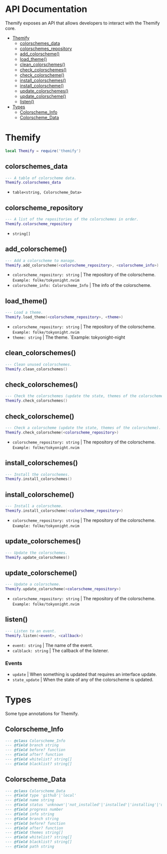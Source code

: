 # API Documentation
Themify exposes an API that allows developers to interact with the Themify core.

* [Themify](#themify)
  * [colorschemes_data](#colorschemes_data)
  * [colorschemes_repository](#colorschemes_repository)
  * [add_colorscheme()](#add_colorscheme)
  * [load_theme()](#load_theme)
  * [clean_colorschemes()](#clean_colorschemes)
  * [check_colorschemes()](#check_colorschemes)
  * [check_colorscheme()](#check_colorscheme)
  * [install_colorschemes()](#install_colorschemes)
  * [install_colorscheme()](#install_colorscheme)
  * [update_colorschemes()](#update_colorschemes)
  * [update_colorscheme()](#update_colorscheme)
  * [listen()](#listen)
* [Types](#types)
  * [Colorscheme_Info](#colorscheme_info)
  * [Colorscheme_Data](#colorscheme_data)

# Themify
```lua
local Themify = require('themify')
```

## colorschemes_data
```lua
--- A table of colorscheme data.
Themify.colorschemes_data
```
* `table<string, Colorscheme_Data>`

## colorscheme_repository
```lua
--- A list of the repositories of the colorschemes in order.
Themify.colorscheme_repository
```
* `string[]`

## add_colorscheme()
```lua
--- Add a colorscheme to manage.
Themify.add_colorscheme(<colorscheme_repository>, <colorscheme_info>)
```
* `colorscheme_repository: string` | The repository of the colorscheme. `Example: folke/tokyonight.nvim`
* `colorscheme_info: Colorscheme_Info` | The info of the colorscheme.

## load_theme()
```lua
--- Load a theme.
Themify.load_theme(<colorscheme_repository>, <theme>)
```
* `colorscheme_repository: string` | The repository of the colorscheme. `Example: folke/tokyonight.nvim`
* `theme: string` | The theme. `Example: tokyonight-night

## clean_colorschemes()
```lua
--- Clean unused colorschemes.
Themify.clean_colorschemes()
```

## check_colorschemes()
```lua
--- Check the colorschemes (update the state, themes of the colorschemes).
Themify.check_colorschemes()
```

## check_colorscheme()
```lua
--- Check a colorscheme (update the state, themes of the colorscheme).
Themify.check_colorscheme(<colorscheme_repository>)
```
* `colorscheme_repository: string` | The repository of the colorscheme. `Example: folke/tokyonight.nvim`

## install_colorschemes()
```lua
--- Install the colorschemes.
Themify.install_colorschemes()
```

## install_colorscheme()
```lua
--- Install a colorscheme.
Themify.install_colorscheme(<colorscheme_repository>)
```
* `colorscheme_repository: string` | The repository of the colorscheme. `Example: folke/tokyonight.nvim`

## update_colorschemes()
```lua
--- Update the colorschemes.
Themify.update_colorschemes()
```

## update_colorscheme()
```lua
--- Update a colorscheme.
Themify.update_colorscheme(<colorscheme_repository>)
```
* `colorscheme_repository: string` | The repository of the colorscheme. `Example: folke/tokyonight.nvim`

## listen()
```lua
--- Listen to an event.
Themify.listen(<event>, <callback>)
```
* `event: string` | The name of the event.
* `calblack: string` | The callback of the listener.

### Events
* `update` | When something is updated that requires an interface update.
* `state_update` | When the state of any of the colorscheme is updated.

# Types
Some type annotations for Themify.

## Colorscheme_Info
```lua
--- @class Colorscheme_Info
--- @field branch string
--- @field before? function
--- @field after? function
--- @field whitelist? string[]
--- @field blacklist? string[]
```

## Colorscheme_Data
```lua
--- @class Colorscheme_Data
--- @field type 'github'|'local'
--- @field name string
--- @field status 'unknown'|'not_installed'|'installed'|'installing'|'updating'|'failed'
--- @field progress number
--- @field info string
--- @field branch string
--- @field before? function
--- @field after? function
--- @field themes string[]
--- @field whitelist? string[]
--- @field blacklist? string[]
--- @field path string
```
